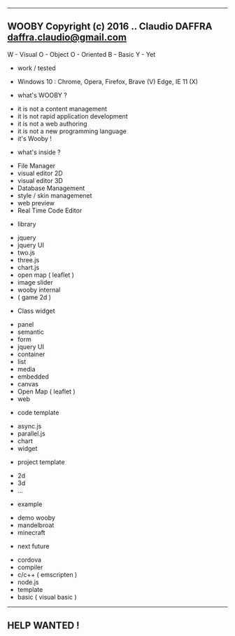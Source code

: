 -----------------------
WOOBY
Copyright (c) 2016 ..
Claudio DAFFRA
daffra.claudio@gmail.com
------------------------

W - Visual
O - Object
O - Oriented
B - Basic
Y - Yet

* work / tested

- Windows 10 : Chrome, Opera, Firefox, Brave (V) Edge, IE 11 (X)

* what's WOOBY ?

- it is not a content management
- it is not rapid application development
- it is not a web authoring
- it is not a new programming language
- it's Wooby !

* what's inside ?

- File Manager
- visual editor 2D
- visual editor 3D
- Database Management
- style / skin managemenet
- web preview
- Real Time Code Editor

* library

- jquery 
- jquery UI
- two.js
- three.js
- chart.js
- open map ( leaflet ) 
- image slider
- wooby internal
- ( game 2d ) 

* Class widget

- panel
- semantic
- form
- jquery UI
- container
- list
- media
- embedded
- canvas
- Open Map ( leaflet ) 
- web

* code template

- async.js
- parallel.js
- chart
- widget

* project template

- 2d
- 3d
- ...

* example

- demo wooby
- mandelbroat
- minecraft

* next future

- cordova
- compiler 
- c/c++ ( emscripten ) 
- node.js
- template
- basic ( visual basic ) 

-------------
HELP WANTED !
-------------


 

